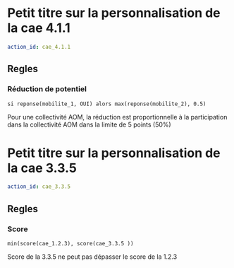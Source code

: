 # Petit titre sur la personnalisation de la cae 4.1.1
```yaml
action_id: cae_4.1.1
```

## Regles
### Réduction de potentiel 
```formule
si reponse(mobilite_1, OUI) alors max(reponse(mobilite_2), 0.5) 
```
Pour une collectivité AOM, la réduction est proportionnelle 
à la participation dans la collectivité AOM dans la limite de 5 points (50%)


# Petit titre sur la personnalisation de la cae 3.3.5
```yaml
action_id: cae_3.3.5
```

## Regles
### Score
```formule
min(score(cae_1.2.3), score(cae_3.3.5 )) 
```
Score de la 3.3.5 ne peut pas dépasser le score de la 1.2.3